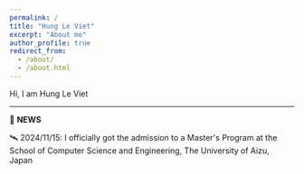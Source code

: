 ```yaml
---
permalink: /
title: "Hung Le Viet"
excerpt: "About me"
author_profile: true
redirect_from: 
  - /about/
  - /about.html
---
```


Hi, I am Hung Le Viet


---------------------------------------------------------------
📢 **NEWS**  

🛰 2024/11/15: I officially got the admission to a Master's Program at the School of Computer Science and Engineering, The University of Aizu, Japan 

